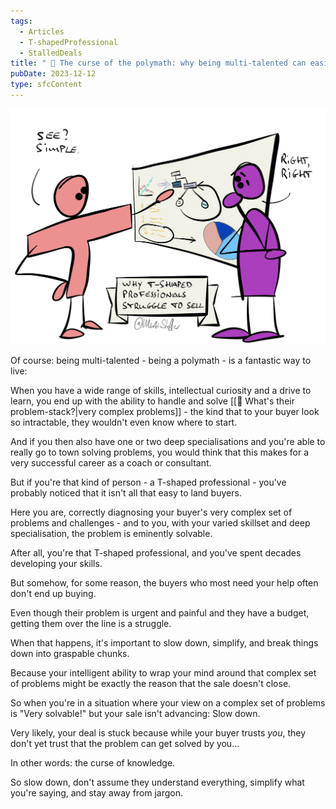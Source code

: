 ```yaml
---
tags:
  - Articles
  - T-shapedProfessional
  - StalledDeals
title: " 📄 The curse of the polymath: why being multi-talented can easily ruin your sales"
pubDate: 2023-12-12
type: sfcContent
---
```


![](Media/SalesFlowCoach.app_Why-T-shaped-professionals-struggle-to-sell_MartinStellar.jpeg)

Of course: being multi-talented - being a polymath - is a fantastic way to live:

When you have a wide range of skills, intellectual curiosity and a drive to learn, you end up with the ability to handle and solve [[📄 What's their problem-stack?|very complex problems]] - the kind that to your buyer look so intractable, they wouldn't even know where to start.

And if you then also have one or two deep specialisations and you're able to really go to town solving problems, you would think that this makes for a very successful career as a coach or consultant.

But if you're that kind of person - a T-shaped professional - you've probably noticed that it isn't all that easy to land buyers.

Here you are, correctly diagnosing your buyer's very complex set of problems and challenges - and to you, with your varied skillset and deep specialisation, the problem is eminently solvable.

After all, you're that T-shaped professional, and you've spent decades developing your skills.

But somehow, for some reason, the buyers who most need your help often don't end up buying.

Even though their problem is urgent and painful and they have a budget, getting them over the line is a struggle.

When that happens, it's important to slow down, simplify, and break things down into graspable chunks.

Because your intelligent ability to wrap your mind around that complex set of problems might be exactly the reason that the sale doesn't close.

So when you're in a situation where your view on a complex set of problems is "Very solvable!" but your sale isn't advancing: Slow down.

Very likely, your deal is stuck because while your buyer trusts *you*, they don't yet trust that the problem can get solved by you...

In other words: the curse of knowledge.

So slow down, don't assume they understand everything, simplify what you're saying, and stay away from jargon.
